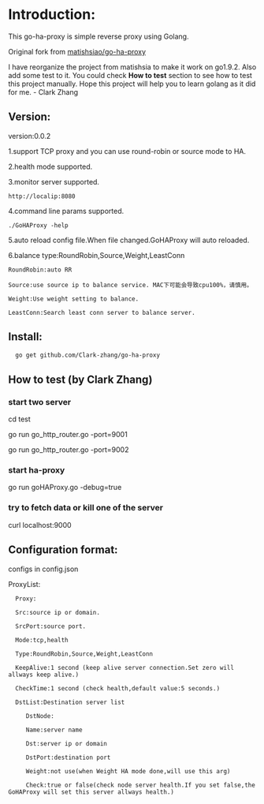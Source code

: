 # Introduction:
  This go-ha-proxy is simple reverse proxy using Golang.

  Original fork from [matishsiao/go-ha-proxy](https://github.com/matishsiao/go-ha-proxy)

  I have reorganize the project from matishsia to make it work on go1.9.2. Also add some test to it. You could check **How to test** section to see how to test this project manually. Hope this project will help you to learn golang as it did for me. - Clark Zhang

## Version:

version:0.0.2

1.support TCP proxy and you can use round-robin or source mode to HA.

2.health mode supported.

3.monitor server supported.

    http://localip:8080

4.command line params supported.

    ./GoHAProxy -help

5.auto reload config file.When file changed.GoHAProxy will auto reloaded.

6.balance type:RoundRobin,Source,Weight,LeastConn

    RoundRobin:auto RR

    Source:use source ip to balance service. MAC下可能会导致cpu100%，请慎用。

    Weight:Use weight setting to balance.

    LeastConn:Search least conn server to balance server.


## Install:
```sh
  go get github.com/Clark-zhang/go-ha-proxy
```

## How to test (by Clark Zhang)

### start two server
cd test

go run go_http_router.go -port=9001

go run go_http_router.go -port=9002

### start ha-proxy
go run goHAProxy.go -debug=true

### try to fetch data or kill one of the server
curl localhost:9000


## Configuration format:

configs in config.json

ProxyList:

      Proxy:

      Src:source ip or domain.

      SrcPort:source port.

      Mode:tcp,health

      Type:RoundRobin,Source,Weight,LeastConn

      KeepAlive:1 second (keep alive server connection.Set zero will allways keep alive.)

      CheckTime:1 second (check health,default value:5 seconds.)

      DstList:Destination server list

         DstNode:

         Name:server name

         Dst:server ip or domain

         DstPort:destination port

         Weight:not use(when Weight HA mode done,will use this arg)

         Check:true or false(check node server health.If you set false,the GoHAProxy will set this server allways health.)

